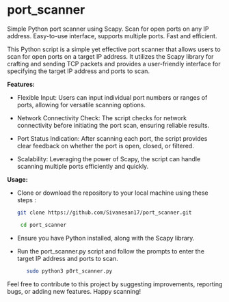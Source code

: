 # port_scanner


Simple Python port scanner using Scapy. Scan for open ports on any IP address. Easy-to-use interface, supports multiple ports. Fast and efficient.


This Python script is a simple yet effective port scanner that allows users to scan for open ports on a target IP address. It utilizes the Scapy library for crafting and sending TCP packets and provides a user-friendly interface for specifying the target IP address and ports to scan.

**Features:**

* Flexible Input: Users can input individual port numbers or ranges of ports, allowing for versatile scanning options.

* Network Connectivity Check: The script checks for network connectivity before initiating the port scan, ensuring reliable results.

* Port Status Indication: After scanning each port, the script provides clear feedback on whether the port is open, closed, or filtered.

* Scalability: Leveraging the power of Scapy, the script can handle scanning multiple ports efficiently and quickly.


**Usage:**

+ Clone or download the repository to your local machine using these steps :

   ```bash
   git clone https://github.com/Sivanesan17/port_scanner.git
   
    cd port_scanner

+ Ensure you have Python installed, along with the Scapy library.
   
+ Run the port_scanner.py script and follow the prompts to enter the target IP address and ports to scan.

  ```bash
     sudo python3 p0rt_scanner.py
  

Feel free to contribute to this project by suggesting improvements, reporting bugs, or adding new features. Happy scanning!
